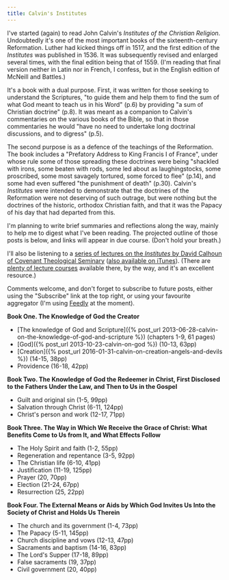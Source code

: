 ```yaml
---
title: Calvin's Institutes
---
```

I've started (again) to read John Calvin's _Institutes of the Christian Religion_. Undoubtedly it's one of the most important books of the sixteenth-century Reformation. Luther had kicked things off in 1517, and the first edition of the _Institutes_ was published in 1536. It was subsequently revised and enlarged several times, with the final edition being that of 1559. (I'm reading that final version neither in Latin nor in French, I confess, but in the English edition of McNeill and Battles.)

It's a book with a dual purpose. First, it was written for those seeking to understand the Scriptures, "to guide them and help them to find the sum of what God meant to teach us in his Word" (p.6) by providing "a sum of Christian doctrine" (p.8). It was meant as a companion to Calvin's commentaries on the various books of the Bible, so that in those commentaries he would "have no need to undertake long doctrinal discussions, and to digress" (p.5).

The second purpose is as a defence of the teachings of the Reformation. The book includes a "Prefatory Address to King Francis I of France", under whose rule some of those spreading these doctrines were being "shackled with irons, some beaten with rods, some led about as laughingstocks, some proscribed, some most savagely tortured, some forced to flee" (p.14), and some had even suffered "the punishment of death" (p.30). Calvin's _Institutes_ were intended to demonstrate that the doctrines of the Reformation were not deserving of such outrage, but were nothing but the doctrines of the historic, orthodox Christian faith, and that it was the Papacy of his day that had departed from this.

I'm planning to write brief summaries and reflections along the way, mainly to help me to digest what I've been reading. The projected outline of those posts is below, and links will appear in due course. (Don't hold your breath.)

I'll also be listening to a [series of lectures on the _Institutes_ by David Calhoun of Covenant Theological Seminary](http://www.covenantseminary.edu/resources/courses/calvins-institutes/) ([also available on iTunes](https://itunes.apple.com/us/itunes-u/calvins-institutes-audio-lectures/id418582445)). (There are [plenty of lecture courses](http://www.covenantseminary.edu/resources/) available there, by the way, and it's an excellent resource.)

Comments welcome, and don't forget to subscribe to future posts, either using the "Subscribe" link at the top right, or using your favourite aggregator (I'm using [Feedly](http://www.feedly.com/) at the moment).

**Book One. The Knowledge of God the Creator**

* [The knowledge of God and Scripture]({% post_url 2013-06-28-calvin-on-the-knowledge-of-god-and-scripture %}) (chapters 1-9, 61 pages)
* [God]({% post_url 2013-10-23-calvin-on-god %}) (10-13, 63pp)
* [Creation]({% post_url 2016-01-31-calvin-on-creation-angels-and-devils %}) (14-15, 38pp)
* Providence (16-18, 42pp)

**Book Two. The Knowledge of God the Redeemer in Christ, First Disclosed to the Fathers Under the Law, and Then to Us in the Gospel**

* Guilt and original sin (1-5, 99pp)
* Salvation through Christ (6-11, 124pp)
* Christ's person and work (12-17, 71pp)

**Book Three. The Way in Which We Receive the Grace of Christ: What Benefits Come to Us from It, and What Effects Follow**

* The Holy Spirit and faith (1-2, 55pp)
* Regeneration and repentance (3-5, 92pp)
* The Christian life (6-10, 41pp)
* Justification (11-19, 125pp)
* Prayer (20, 70pp)
* Election (21-24, 67pp)
* Resurrection (25, 22pp)

**Book Four. The External Means or Aids by Which God Invites Us Into the Society of Christ and Holds Us Therein**

* The church and its government (1-4, 73pp)
* The Papacy (5-11, 145pp)
* Church discipline and vows (12-13, 47pp)
* Sacraments and baptism (14-16, 83pp)
* The Lord's Supper (17-18, 89pp)
* False sacraments (19, 37pp)
* Civil government (20, 40pp)
